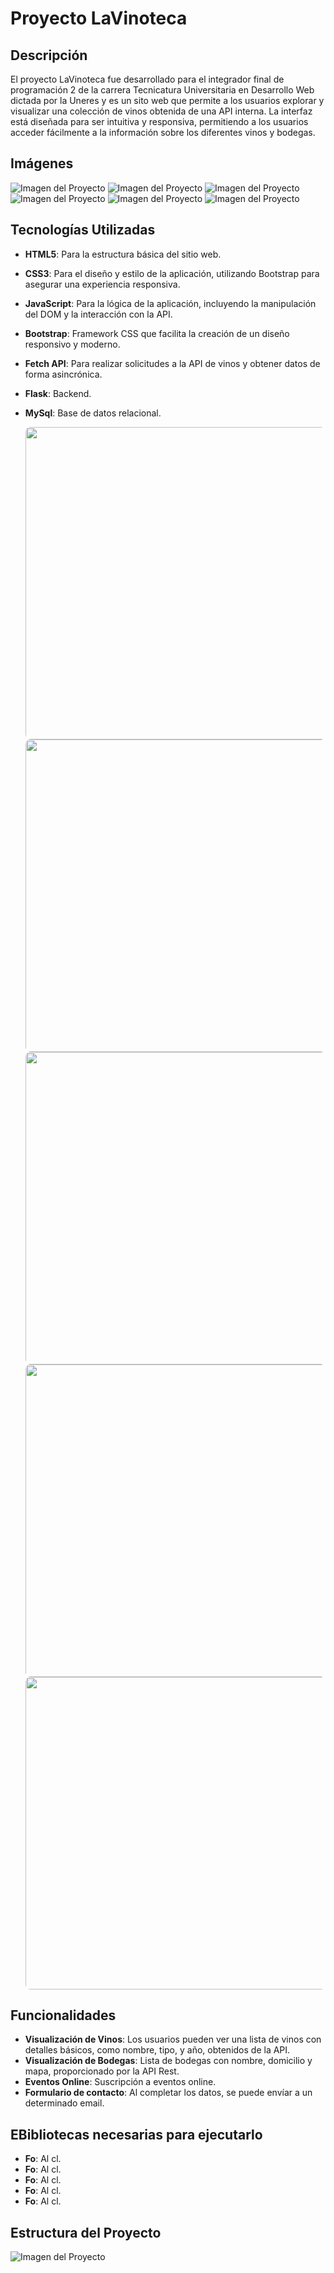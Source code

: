 #       Proyecto LaVinoteca

## Descripción
El proyecto LaVinoteca fue desarrollado para el integrador final de programación 2 de la carrera Tecnicatura Universitaria en Desarrollo Web dictada por la Uneres y es un sito web que permite a los usuarios explorar y visualizar una colección de vinos obtenida de una API interna. La interfaz está diseñada para ser intuitiva y responsiva, permitiendo a los usuarios acceder fácilmente a la información sobre los diferentes vinos y bodegas.

## Imágenes

![Imagen del Proyecto](static/img/proyect/1.png)
![Imagen del Proyecto](static/img/proyect/2.png)
![Imagen del Proyecto](static/img/proyect/3.png)
![Imagen del Proyecto](static/img/proyect/4.png)
![Imagen del Proyecto](static/img/proyect/5.png)
![Imagen del Proyecto](static/img/proyect/6.png)

## Tecnologías Utilizadas
- **HTML5**: Para la estructura básica del sitio web.
- **CSS3**: Para el diseño y estilo de la aplicación, utilizando Bootstrap para asegurar una experiencia responsiva.
- **JavaScript**: Para la lógica de la aplicación, incluyendo la manipulación del DOM y la interacción con la API.
- **Bootstrap**: Framework CSS que facilita la creación de un diseño responsivo y moderno.
- **Fetch API**: Para realizar solicitudes a la API de vinos y obtener datos de forma asincrónica.
- **Flask**: Backend.
- **MySql**: Base de datos relacional.



  <img src="https://images.ctfassets.net/e5382hct74si/6Dqa9T8XOOC95yJb0z9jew/ce4932b8d23046f260510e24c1ec39e1/thumbnail.png" width="500" style="height: auto; border-radius: 8px;"><br>
  <img src="https://somospnt.com/images/blog/cover/mysql.jpg" width="500" style="height: auto; border-radius: 8px;"><br>
  <img src="https://mauriciosuarez.com/wp-content/uploads/2024/05/JavaScript2.png" width="500" style="height: auto; border-radius: 8px;"><br>
  <img src="https://localo.com/es/assets/img/definitions/what-is-bootstrap.webp" width="500" style="height: auto; border-radius: 8px;"><br>
  <img src="https://blog.facialix.com/wp-content/uploads/2024/01/curso-gratis-html-css-en-linea.jpg" width="500" style="height: auto; border-radius: 8px;">


## Funcionalidades
- **Visualización de Vinos**: Los usuarios pueden ver una lista de vinos con detalles básicos, como nombre, tipo, y año, obtenidos de la API.
- **Visualización de Bodegas**: Lista de bodegas con nombre, domicilio y mapa, proporcionado por la API Rest.
- **Eventos Online**: Suscripción a eventos online.
- **Formulario de contacto**: Al completar los datos, se puede envíar a un determinado email.

## EBibliotecas necesarias para ejecutarlo
- **Fo**: Al cl.
- **Fo**: Al cl.
- **Fo**: Al cl.
- **Fo**: Al cl.
- **Fo**: Al cl.

## Estructura del Proyecto
![Imagen del Proyecto](static/img/proyect/estructuraProyecto.png)